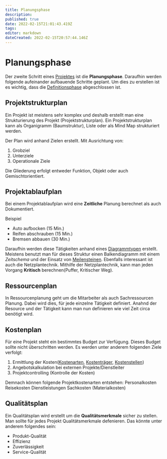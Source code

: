 ```yaml
---
title: Planungsphase
description: 
published: true
date: 2022-02-15T21:01:43.419Z
tags: 
editor: markdown
dateCreated: 2022-02-15T20:57:44.146Z
---
```


# Planungsphase

Der zweite Schritt eines [Projektes](/Projektmanagement) ist die **Planungsphase**.
Daraufhin werden folgende aufeinander aufbauende Schritte geplant. Um
dies zu erstellen ist es wichtig, dass die [Definitionsphase](/Definitionsphase)
abgeschlossen ist.

## Projektstrukturplan

Ein Projekt ist meistens sehr komplex und deshalb erstellt man eine
Strukturierung des Projekt (Projektstrukturplan). Ein
Projektstrukturplan kann als Organigramm (Baumstruktur), Liste oder als
Mind Map strukturiert werden.

Der Plan wird anhand Zielen erstellt. Mit Ausrichtung von:

1.  Grobziel
2.  Unterziele
3.  Operationale Ziele

Die Gliederung erfolgt entweder Funktion, Objekt oder auch
Gemischtorientiert.

## Projektablaufplan

Bei einem Projektablaufplan wird eine **Zeitliche** Planung berechnet
als auch Dokumentiert.

Beispiel  

-   Auto aufbocken (15 Min.)
-   Reifen abschrauben (15 Min.)
-   Bremsen abbauen (30 Min.)

Daraufhin werden diese Tätigkeiten anhand eines [Diagrammtypen](/Diagrammtypen)
erstellt. Meistens benutzt man für dieses Struktur einen Balkendiagramm
mit einem *Zeitschema* und der Einsatz von [Meilensteinen](/Meilensteinen). Ebenfalls
interessant ist auch die Netzplantechnik. Mithilfe der Netzplantechnik,
kann man jeden Vorgang **Kritisch** berechnen(Puffer, Kritischer Weg).

## Ressourcenplan

In Ressourcenplanung geht um die Mitarbeiter als auch Sachressourcen
Planung. Dabei wird dies, für jede einzelne Tätigkeit definiert. Anahnd
der Resource und der Tätigkeit kann man nun definieren wie viel Zeit
circa benötigt wird.

## Kostenplan

Für eine Projekt steht ein bestimmtes Budget zur Verfügung. Dieses
Budget sollte nicht überschritten werden. Es werden unter anderem
folgenden Ziele verfolgt:

1.  Ermittlung der Kosten([Kostenarten](/Kostenarten), [Kostenträger](/Kostenträger),
    [Kostenstellen](/Kostenstellen))
2.  Angebotskalkulation bei externen Projekte/Dienstleiter
3.  Projektcontrolling (Kontrolle der Kosten)

Demnach können folgende Projektkostenarten entstehen: Personalkosten
Reisekosten Dienstleistungen Sachkosten (Materialkosten)

## Qualitätsplan

Ein Qualitätsplan wird erstellt um die **Qualitätsmerkmale** sicher zu
stellen. Man sollte für jedes Projekt Qualitätsmerkmale defenieren. Das
könnte unter anderem folgendes sein:

-   Produkt-Qualität
-   Effizienz
-   Zuverlässigkeit
-   Service-Qualität